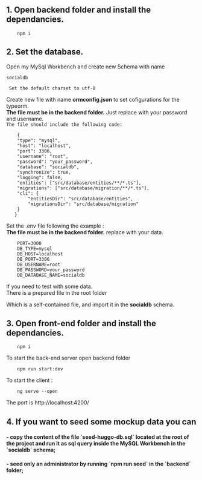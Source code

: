 <h2>1. Open backend folder and install the dependancies.</h2>

        npm i

<h2>2. Set the database.</h2>

Open my MySql Workbench and create new Schema with name

    socialdb

` Set the default charset to utf-8`

Create new file with name **ormconfig.json** to set cofigurations for the typeorm. <br>
**The file must be in the backend folder.**
Just replace with your password and username.<br>
`The file should include the following code:`

        {
        "type": "mysql",
        "host": "localhost",
        "port": 3306,
        "username": "root",
        "password": "your_password",
        "database": "socialdb",
        "synchronize": true,
        "logging": false,
        "entities": ["src/database/entities/**/*.ts"],
        "migrations": ["src/database/migration/**/*.ts"],
        "cli": {
            "entitiesDir": "src/database/entities",
            "migrationsDir": "src/database/migration"
        }
       }

Set the .env file following the example :<br>
**The file must be in the backend folder.**
replace with your data.

        PORT=3000
        DB_TYPE=mysql
        DB_HOST=localhost
        DB_PORT=3306
        DB_USERNAME=root
        DB_PASSWORD=your_password
        DB_DATABASE_NAME=socialdb

If you need to test with some data.<br>
There is a prepared file in the root folder

Which is a self-contained file,
and import it in the **socialdb** schema.

<h2>3. Open front-end folder and install the dependancies.</h2>

        npm i

To start the back-end server open backend folder

        npm run start:dev

To start the client :

        ng serve --open

The port is http://localhost:4200/

<h2>4. If you want to seed some mockup data you can</h2>
        <h4> - copy the content of the file `seed-huggo-db.sql` located at the root of the project and run it as sql query inside the MySQL Workbench in the `socialdb` schema;
</h4>
        <h4> - seed only an administrator by running `npm run seed` in the `backend` folder;</h4>
